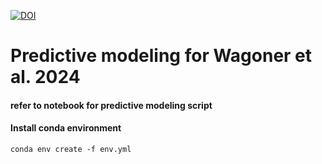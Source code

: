 [![DOI](https://zenodo.org/badge/778300748.svg)](https://zenodo.org/doi/10.5281/zenodo.13334291)
# Predictive modeling for Wagoner et al. 2024

#### refer to notebook for predictive modeling script

#### Install conda environment

`conda env create -f env.yml`

